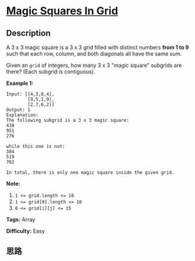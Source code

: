 # [Magic Squares In Grid][title]

## Description

A 3 x 3 magic square is a 3 x 3 grid filled with distinct numbers **from 1 to
9** such that each row, column, and both diagonals all have the same sum.

Given an `grid` of integers, how many 3 x 3 "magic square" subgrids are there?
(Each subgrid is contiguous).



**Example 1:**
            Input: [[4,3,8,4],            [9,5,1,9],            [2,7,6,2]]    Output: 1    Explanation:    The following subgrid is a 3 x 3 magic square:    438    951    276        while this one is not:    384    519    762        In total, there is only one magic square inside the given grid.    

**Note:**

  1. `1 <= grid.length <= 10`
  2. `1 <= grid[0].length <= 10`
  3. `0 <= grid[i][j] <= 15`


**Tags:** Array

**Difficulty:** Easy

## 思路

[title]: https://leetcode.com/problems/magic-squares-in-grid
